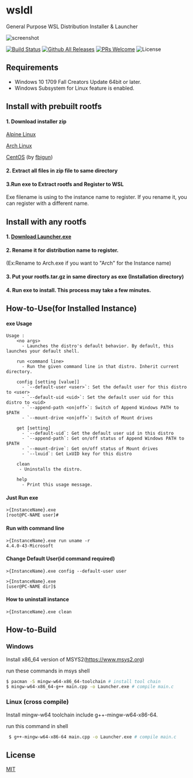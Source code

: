# wsldl
General Purpose WSL Distribution Installer & Launcher


![screenshot](https://raw.githubusercontent.com/wiki/yuk7/wsldl/img/Arch_Alpine_Ubuntu.png)

[![Build Status](https://img.shields.io/travis/yuk7/wsldl.svg?branch=master&style=flat-square)](https://travis-ci.org/yuk7/wsldl)
[![Github All Releases](https://img.shields.io/github/downloads/yuk7/wsldl/total.svg?style=flat-square)](https://github.com/yuk7/wsldl/releases/latest)
[![PRs Welcome](https://img.shields.io/badge/PRs-welcome-brightgreen.svg?style=flat-square)](http://makeapullrequest.com)
![License](https://img.shields.io/github/license/yuk7/wsldl.svg?style=flat-square)



## Requirements
* Windows 10 1709 Fall Creators Update 64bit or later.
* Windows Subsystem for Linux feature is enabled.

## Install with prebuilt rootfs
#### 1. Download installer zip
[Alpine Linux](https://github.com/yuk7/AlpineWSL)

[Arch Linux](https://github.com/yuk7/ArchWSL)

[CentOS](https://github.com/fbigun/WSL-Distro-Rootfs) (by [fbigun](https://github.com/fbigun))

#### 2. Extract all files in zip file to same directory

#### 3.Run exe to Extract rootfs and Register to WSL
Exe filename is using to the instance name to register.
If you rename it, you can register with a different name.


## Install with any rootfs
#### 1. [Download Launcher.exe](https://github.com/yuk7/wsldl/releases/latest)
#### 2. Rename it for distribution name to register.
(Ex:Rename to Arch.exe if you want to "Arch" for the Instance name)
#### 3. Put your rootfs.tar.gz in same directory as exe (Installation directory)
#### 4. Run exe to install. This process may take a few minutes.


## How-to-Use(for Installed Instance)
#### exe Usage
```dos
Usage :
    <no args>
      - Launches the distro's default behavior. By default, this launches your default shell.

    run <command line>
      - Run the given command line in that distro. Inherit current directory.

    config [setting [value]]
      - `--default-user <user>`: Set the default user for this distro to <user>
      - `--default-uid <uid>`: Set the default user uid for this distro to <uid>
      - `--append-path <on|off>`: Switch of Append Windows PATH to $PATH
      - `--mount-drive <on|off>`: Switch of Mount drives

    get [setting]
      - `--default-uid`: Get the default user uid in this distro
      - `--append-path`: Get on/off status of Append Windows PATH to $PATH
      - `--mount-drive`: Get on/off status of Mount drives
      - `--lxuid`: Get LxUID key for this distro

    clean
     - Uninstalls the distro.

    help
      - Print this usage message.
```


#### Just Run exe
```dos
>{InstanceName}.exe
[root@PC-NAME user]#
```

#### Run with command line
```dos
>{InstanceName}.exe run uname -r
4.4.0-43-Microsoft

```

#### Change Default User(id command required)
```dos
>{InstanceName}.exe config --default-user user

>{InstanceName}.exe
[user@PC-NAME dir]$
```


#### How to uninstall instance
```dos
>{InstanceName}.exe clean

```

## How-to-Build
### Windows
Install x86_64 version of MSYS2(https://www.msys2.org)

run these commands in msys shell
```bash
$ pacman -S mingw-w64-x86_64-toolchain # install tool chain
$ mingw-w64-x86_64-g++ main.cpp -o Launcher.exe # compile main.c
```

### Linux (cross compile)
Install mingw-w64 toolchain include g++-mingw-w64-x86-64.

run this command in shell
```bash
 $ g++-mingw-w64-x86-64 main.cpp -o Launcher.exe # compile main.c
```
## License
[MIT](https://github.com/yuk7/wsldl/blob/master/LICENSES.md)
